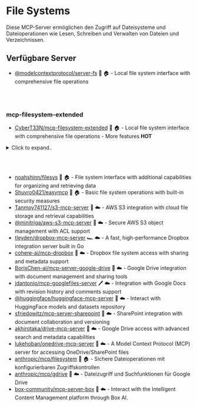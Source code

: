 # File Systems

Diese MCP-Server ermöglichen den Zugriff auf Dateisysteme und Dateioperationen wie Lesen, Schreiben und Verwalten von Dateien und Verzeichnissen.

## Verfügbare Server

- [@modelcontextprotocol/server-fs](https://github.com/modelcontextprotocol/servers/tree/main/src/fs) 📇 🏠 - Local file system interface with comprehensive file operations

<br><br>

### mcp-filesystem-extended
- [CyberT33N/mcp-filesystem-extended](https://github.com/CyberT33N/mcp-filesystem-extended) 📇 🏠 - Local file system interface with comprehensive file operations - More features **HOT**

<details><summary>Click to expand..</summary>

```
{
  "mcpServers": {
    "filesystem-extended": {
        "command": "node",
        "args": ["C:\\Projects\\mcp\\server\\system\\files\\mcp-filesystem-extended\\dist\\index.js", "C:\\Projects", "C:\\git",  "c:\\git"]
    }
  }
}
```

# read_files

```
Call tool batch_read_files(paths = ["C:\\git\\privadent\\privadent-synchronizer\\.ai\\rules\\shared-rules\\node-ts\\testing-rules\\avoid-logger-spying.mdc", "C:\\git\\privadent\\privadent-synchronizer\\.ai\\rules\\shared-rules\\node-ts\\testing-rules\\test-structure.mdc"])
```

</details>

<br><br>

  
- [noahshinn/filesys](https://github.com/noahshinn/filesys) 🐍 🏠 - File system interface with additional capabilities for organizing and retrieving data
- [Shuvro0421/easymcp](https://github.com/Shuvro0421/easymcp) 📇 🏠 - Basic file system operations with built-in security measures
- [Tanmoy741127/s3-mcp-server](https://github.com/Tanmoy741127/s3-mcp-server) 🐍 ☁️ - AWS S3 integration with cloud file storage and retrieval capabilities
- [@minitriga/aws-s3-mcp-server](https://github.com/minitriga/aws-s3-mcp-server) 🐍 ☁️ - Secure AWS S3 object management with ACL support
- [tleyden/dropbox-mcp-server](https://github.com/tleyden/dropbox-mcp-server) 🏎️ ☁️ - A fast, high-performance Dropbox integration server built in Go
- [cohere-ai/mcp-dropbox](https://github.com/cohere-ai/mcp-dropbox) 📇 ☁️ - Dropbox file system access with sharing and metadata support
- [BorisChen-ai/mcp-server-google-drive](https://github.com/BorisChen-ai/mcp-server-google-drive) 🐍 ☁️ - Google Drive integration with document management and sharing tools
- [jdantonio/mcp-googlefiles-server](https://github.com/jdantonio/mcp-googlefiles-server) 🖊️ ☁️ - Integration with Google Docs with revision history and comments support
- [@huggingface/huggingface-mcp-server](https://github.com/huggingface/huggingface-mcp-server) 📇 ☁️ - Interact with HuggingFace models and datasets repository
- [sfriedowitz/mcp-server-sharepoint](https://github.com/sfriedowitz/mcp-server-sharepoint) 🐍 ☁️ - SharePoint integration with document collaboration and versioning
- [akhirotaka/drive-mcp-server](https://github.com/akhirotaka/drive-mcp-server) 📇 ☁️ - Google Drive access with advanced search and metadata capabilities
- [lukehoban/onedrive-mcp-server](https://github.com/lukehoban/onedrive-mcp-server) 📇 ☁️ - A Model Context Protocol (MCP) server for accessing OneDrive/SharePoint files
- [anthropic/mcp/filesystem](https://github.com/anthropic/mcp/tree/main/src/filesystem) 📇 🏠 - Sichere Dateioperationen mit konfigurierbaren Zugriffskontrollen
- [anthropic/mcp/gdrive](https://github.com/anthropic/mcp/tree/main/src/gdrive) 📇 ☁️ - Dateizugriff und Suchfunktionen für Google Drive
- [box-community/mcp-server-box](https://github.com/box-community/mcp-server-box) 📇 ☁️ - Interact with the Intelligent Content Management platform through Box AI. 
